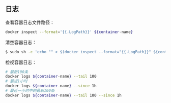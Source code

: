 ## 


## 日志
查看容器日志文件路径：
```sh
docker inspect --format='{{.LogPath}}' ${container-name}
```
清空容器日志：
```sh
$ sudo sh -c 'echo "" > $(docker inspect --format="{{.LogPath}}" ${container-name})'
```
检视容器日志：
```sh
# 最新100条
docker logs ${container-name} --tail 100
# 最近1小时
docker logs ${container-name} --since 1h
# 最近一小时中的最新100条
docker logs ${container-name} --tail 100 --since 1h
```
